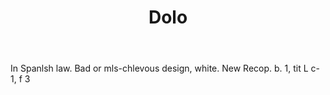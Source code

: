 ---
title: Dolo
letter: D
permalink: "/definitions/bld-dolo.html"
body: In Spanlsh law. Bad or mls-chlevous design, white. New Recop. b. 1, tit L c-
  1, f 3
published_at: '2018-07-07'
source: Black's Law Dictionary 2nd Ed (1910)
layout: post
---